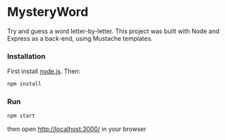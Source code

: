 # MysteryWord

Try and guess a word letter-by-letter.  This project was built with Node and Express as a back-end, using Mustache templates.

### Installation
First install [node.js](http://nodejs.org/). Then:
```sh
npm install
```
### Run
```sh
npm start
```
then open [http://localhost:3000/](http://localhost:3000/) in your browser
